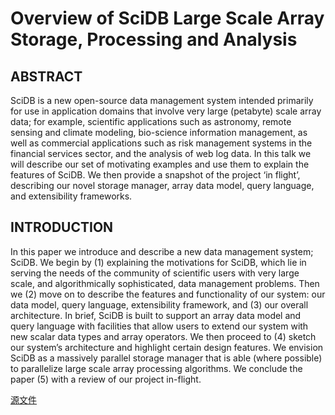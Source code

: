 # Overview of SciDB Large Scale Array Storage, Processing and Analysis
## ABSTRACT
SciDB is a new open-source data management system intended primarily for use in application domains that
involve very large (petabyte) scale array data; for example, scientific applications such as astronomy, remote sensing and climate modeling, bio-science information management, as well as commercial applications such as risk management systems in the financial services sector, and the analysis of web log data. In this talk we will describe our set of motivating examples and use them to explain the features of SciDB. We then provide a snapshot of the project ‘in flight’, describing our novel storage manager, array data model, query language, and extensibility frameworks.
## INTRODUCTION
In this paper we introduce and describe a new data management system; SciDB. We begin by (1) explaining the motivations for SciDB, which lie in serving the needs of the community of scientific users with very large scale, and algorithmically sophisticated, data management problems. Then we (2) move on to describe the features and functionality of our system: our data model, query language, extensibility framework, and (3) our overall architecture. In brief, SciDB is built to support an array data model and query language with facilities that allow users to extend our system with new scalar data types and array operators. We then proceed to (4) sketch our system’s architecture and highlight certain design features. We envision SciDB as a massively parallel storage manager that is able (where possible) to parallelize large scale array processing algorithms. We conclude the paper (5) with a review of our project in-flight.

[源文件](http://pan.baidu.com/s/1dF7NLWd)